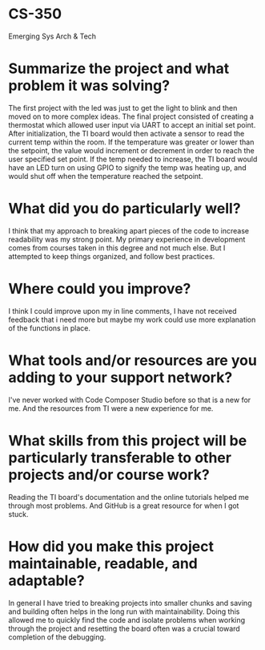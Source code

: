 # CS-350
Emerging Sys Arch &amp; Tech
# Summarize the project and what problem it was solving?
The first project with the led was just to get the light to blink and then moved on to more complex ideas. The final project consisted of creating a thermostat which allowed user input via UART to accept an initial set point. After initialization, the TI board would then activate a sensor to read the current temp within the room. If the temperature was greater or lower than the setpoint, the value would increment or decrement in order to reach the user specified set point. If the temp needed to increase, the TI board would have an LED turn on using GPIO to signify the temp was heating up, and would shut off when the temperature reached the setpoint.

# What did you do particularly well?
I think that my approach to breaking apart pieces of the code to increase readability was my strong point. My primary experience in development comes from courses taken in this degree and not much else. But I attempted to keep things organized, and follow best practices.

# Where could you improve?
I think I could improve upon my in line comments, I have not received feedback that i need more but maybe my work could use more explanation of the functions in place.

# What tools and/or resources are you adding to your support network?
I've never worked with Code Composer Studio before so that is a new for me. And the resources from TI were a new experience for me.

# What skills from this project will be particularly transferable to other projects and/or course work?
Reading the TI board's documentation and the online tutorials helped me through most problems. And GitHub is a great resource for when I got stuck.

# How did you make this project maintainable, readable, and adaptable?
In general I have tried to breaking projects into smaller chunks and saving and building often helps in the long run with maintainability. Doing this allowed me to quickly find the code and isolate problems when working through the project and resetting the board often was a crucial toward completion of the debugging.

